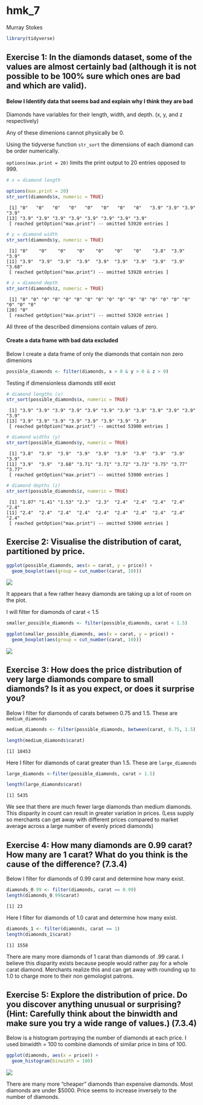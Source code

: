 hmk_7
================
Murray Stokes

``` r
library(tidyverse)
```

## Exercise 1: In the diamonds dataset, some of the values are almost certainly bad (although it is not possible to be 100% sure which ones are bad and which are valid).

#### Below I Identify data that seems bad and explain why I think they are bad

Diamonds have variables for their length, width, and depth. (x, y, and z
respectively)

Any of these dimenions cannot physically be 0.

Using the tidyverse function `str_sort` the dimensions of each diamond
can be order numerically.

`options(max.print = 20)` limits the print output to 20 entries opposed
to 999.

``` r
# x = diamond length

options(max.print = 20)
str_sort(diamonds$x, numeric = TRUE)
```

     [1] "0"   "0"   "0"   "0"   "0"   "0"   "0"   "0"   "3.9" "3.9" "3.9" "3.9"
    [13] "3.9" "3.9" "3.9" "3.9" "3.9" "3.9" "3.9" "3.9"
     [ reached getOption("max.print") -- omitted 53920 entries ]

``` r
# y = diamond width
str_sort(diamonds$y, numeric = TRUE)
```

     [1] "0"    "0"    "0"    "0"    "0"    "0"    "0"    "3.8"  "3.9"  "3.9" 
    [11] "3.9"  "3.9"  "3.9"  "3.9"  "3.9"  "3.9"  "3.9"  "3.9"  "3.9"  "3.68"
     [ reached getOption("max.print") -- omitted 53920 entries ]

``` r
# z = diamond depth
str_sort(diamonds$z, numeric = TRUE)
```

     [1] "0" "0" "0" "0" "0" "0" "0" "0" "0" "0" "0" "0" "0" "0" "0" "0" "0" "0" "0"
    [20] "0"
     [ reached getOption("max.print") -- omitted 53920 entries ]

All three of the described dimensions contain values of zero.

#### Create a data frame with bad data excluded

Below I create a data frame of only the diamonds that contain non zero
dimenions

``` r
possible_diamonds <- filter(diamonds, x > 0 & y > 0 & z > 0)
```

Testing if dimensionless diamonds still exist

``` r
# diamond lengths (x)
str_sort(possible_diamonds$x, numeric = TRUE)
```

     [1] "3.9" "3.9" "3.9" "3.9" "3.9" "3.9" "3.9" "3.9" "3.9" "3.9" "3.9" "3.9"
    [13] "3.9" "3.9" "3.9" "3.9" "3.9" "3.9" "3.9" "3.9"
     [ reached getOption("max.print") -- omitted 53900 entries ]

``` r
# diamond widths (y)
str_sort(possible_diamonds$y, numeric = TRUE)
```

     [1] "3.8"  "3.9"  "3.9"  "3.9"  "3.9"  "3.9"  "3.9"  "3.9"  "3.9"  "3.9" 
    [11] "3.9"  "3.9"  "3.68" "3.71" "3.71" "3.72" "3.73" "3.75" "3.77" "3.77"
     [ reached getOption("max.print") -- omitted 53900 entries ]

``` r
# diamond depths (z)
str_sort(possible_diamonds$z, numeric = TRUE)
```

     [1] "1.07" "1.41" "1.53" "2.3"  "2.3"  "2.4"  "2.4"  "2.4"  "2.4"  "2.4" 
    [11] "2.4"  "2.4"  "2.4"  "2.4"  "2.4"  "2.4"  "2.4"  "2.4"  "2.4"  "2.4" 
     [ reached getOption("max.print") -- omitted 53900 entries ]

## Exercise 2: Visualise the distribution of carat, partitioned by price.

``` r
ggplot(possible_diamonds, aes(x = carat, y = price)) + 
  geom_boxplot(aes(group = cut_number(carat, 10)))
```

![](hmk_07_files/figure-gfm/unnamed-chunk-9-1.png)

It appears that a few rather heavy diamonds are taking up a lot of room
on the plot.

I will filter for diamonds of carat \< 1.5

``` r
smaller_possible_diamonds <- filter(possible_diamonds, carat < 1.5)
```

``` r
ggplot(smaller_possible_diamonds, aes(x = carat, y = price)) + 
  geom_boxplot(aes(group = cut_number(carat, 10)))
```

![](hmk_07_files/figure-gfm/unnamed-chunk-11-1.png)

## Exercise 3: How does the price distribution of very large diamonds compare to small diamonds? Is it as you expect, or does it surprise you?

Below I filter for diamonds of carats between 0.75 and 1.5. These are
`medium_diamonds`

``` r
medium_diamonds <- filter(possible_diamonds, between(carat, 0.75, 1.5))

length(medium_diamonds$carat)
```

    [1] 18453

Here I filter for diamonds of carat greater than 1.5. These are
`large_diamonds`

``` r
large_diamonds <-filter(possible_diamonds, carat > 1.5)

length(large_diamonds$carat)
```

    [1] 5435

We see that there are much fewer large diamonds than medium diamonds.
This disparity in count can result in greater variation in prices. (Less
supply so merchants can get away with different prices compared to
market average across a large number of evenly priced diamonds)

## Exercise 4: How many diamonds are 0.99 carat? How many are 1 carat? What do you think is the cause of the difference? (7.3.4)

Below I filter for diamonds of 0.99 carat and determine how many exist.

``` r
diamonds_0.99 <- filter(diamonds, carat == 0.99)
length(diamonds_0.99$carat)
```

    [1] 23

Here I filter for diamonds of 1.0 carat and determine how many exist.

``` r
diamonds_1 <- filter(diamonds, carat == 1)
length(diamonds_1$carat)
```

    [1] 1558

There are many more diamonds of 1 carat than diamonds of .99 carat. I
believe this disparity exists because people would rather pay for a
whole carat diamond. Merchants realize this and can get away with
rounding up to 1.0 to charge more to their non gemologist patrons.

## Exercise 5: Explore the distribution of price. Do you discover anything unusual or surprising? (Hint: Carefully think about the binwidth and make sure you try a wide range of values.) (7.3.4)

Below is a histogram portraying the number of diamonds at each price. I
used binwidth = 100 to combine diamonds of similar price in bins of 100.

``` r
ggplot(diamonds, aes(x = price)) +
  geom_histogram(binwidth = 100)
```

![](hmk_07_files/figure-gfm/unnamed-chunk-16-1.png)

There are many more “cheaper” diamonds than expensive diamonds. Most
diamonds are under \$5000. Price seems to increase inversely to the
number of diamonds.
